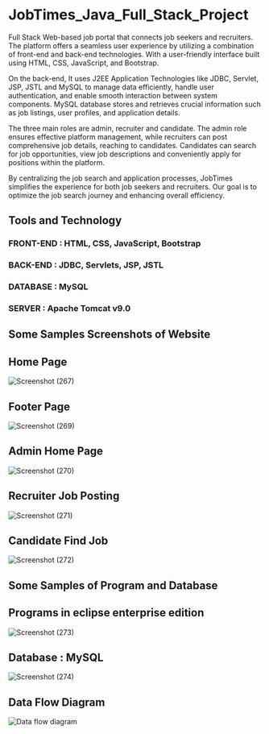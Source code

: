# JobTimes_Java_Full_Stack_Project

Full Stack Web-based job portal that connects job seekers and recruiters. The platform offers a seamless user experience by utilizing a combination of front-end and back-end technologies. With a user-friendly interface built using HTML, CSS, JavaScript, and Bootstrap.

On the back-end, It uses J2EE Application Technologies like JDBC, Servlet, JSP, JSTL and MySQL to manage data efficiently, handle user authentication, and enable smooth interaction between system components. MySQL database stores and retrieves crucial information such as job listings, user profiles, and application details.

The three main roles are admin, recruiter and candidate. The admin role ensures effective platform management, while recruiters can post comprehensive job details, reaching to candidates. Candidates can search for job opportunities, view job descriptions and conveniently apply for positions within the platform.

By centralizing the job search and application processes, JobTimes simplifies the experience for both job seekers and recruiters. Our goal is to optimize the job search journey and enhancing overall efficiency.

## Tools and Technology 
### FRONT-END : HTML, CSS, JavaScript, Bootstrap
### BACK-END : JDBC, Servlets, JSP, JSTL
### DATABASE : MySQL
### SERVER : Apache Tomcat v9.0

## Some Samples Screenshots of Website

## Home Page
![Screenshot (267)](https://github.com/Ralasi/JobTimes_Java_Full_Stack_Project/assets/128724283/27e355a8-06be-4009-809d-c7d26645013c)

## Footer Page
![Screenshot (269)](https://github.com/Ralasi/JobTimes_Java_Full_Stack_Project/assets/128724283/8480e2cc-c615-48e5-a35c-da1ca795dc52)

## Admin Home Page
![Screenshot (270)](https://github.com/Ralasi/JobTimes_Java_Full_Stack_Project/assets/128724283/5f60c748-4d25-4a97-b55d-1cbdf3cebc9b)

## Recruiter Job Posting
![Screenshot (271)](https://github.com/Ralasi/JobTimes_Java_Full_Stack_Project/assets/128724283/767ee6c3-5f0b-496b-b8df-5a116a5ed805)

## Candidate Find Job
![Screenshot (272)](https://github.com/Ralasi/JobTimes_Java_Full_Stack_Project/assets/128724283/e9791688-5516-49a9-acbb-e692ec5e8234)

## Some Samples of Program and Database

## Programs in eclipse enterprise edition
![Screenshot (273)](https://github.com/Ralasi/JobTimes_Java_Full_Stack_Project/assets/128724283/e8f3608a-cadd-43f0-acd5-de2d7ef4bd17)

## Database : MySQL
![Screenshot (274)](https://github.com/Ralasi/JobTimes_Java_Full_Stack_Project/assets/128724283/8200d9c5-9a05-43a1-9b00-ae853da98df9)

## Data Flow Diagram
![Data flow diagram](https://github.com/Ralasi/JobTimes_Java_Full_Stack_Project/assets/128724283/b28928fe-c73d-42b2-adcb-c57486fc52ed)




